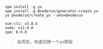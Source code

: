 ```
npm install -g yo
npm install -g @noderun/generator-create_yo
yo @noderun/create_yo --who=@noderun
```

```
vue-cli: v3.8.4
node: v12.4.0
npm: 6.9.0
```

> 自用型，快速创建一个yo模板
